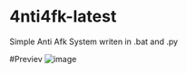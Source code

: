 # 4nti4fk-latest
Simple Anti Afk System writen in .bat and .py

#Previev
![image](https://user-images.githubusercontent.com/98951386/187318412-29fec2f3-f1ab-4ac8-bbfb-78c2bf2ce733.png)
